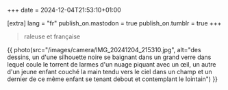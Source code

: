 +++
date = 2024-12-04T21:53:10+01:00

[extra]
lang = "fr"
publish_on.mastodon = true
publish_on.tumblr = true
+++

> raleuse et française

{{ photo(src="/images/camera/IMG_20241204_215310.jpg", alt="des dessins, un d'une silhouette noire se baignant dans un grand verre dans lequel coule le torrent de larmes d'un nuage piquant avec un œil, un autre d'un jeune enfant couché la main tendu vers le ciel dans un champ et un dernier de ce même enfant se tenant debout et contemplant le lointain") }}
<!-- more -->

